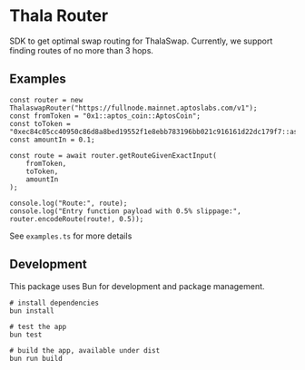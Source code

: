 # Thala Router

SDK to get optimal swap routing for ThalaSwap. Currently, we support finding routes of no more than 3 hops.

## Examples

```
const router = new ThalaswapRouter("https://fullnode.mainnet.aptoslabs.com/v1");
const fromToken = "0x1::aptos_coin::AptosCoin";
const toToken = "0xec84c05cc40950c86d8a8bed19552f1e8ebb783196bb021c916161d22dc179f7::asset::USDC";
const amountIn = 0.1;

const route = await router.getRouteGivenExactInput(
    fromToken,
    toToken,
    amountIn
);

console.log("Route:", route);
console.log("Entry function payload with 0.5% slippage:", router.encodeRoute(route!, 0.5));
```

See `examples.ts` for more details

## Development

This package uses Bun for development and package management.

```
# install dependencies
bun install

# test the app
bun test

# build the app, available under dist
bun run build
```
